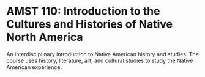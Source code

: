 # AMST 110: Introduction to the Cultures and Histories of Native North America

An interdisciplinary introduction to Native American history and studies. The course uses history, literature, art, and cultural studies to study the Native American experience.
